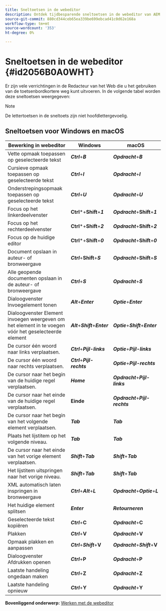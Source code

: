 ```yaml
---
title: Sneltoetsen in de webeditor
description: Ontdek tijdbesparende sneltoetsen in de webeditor van AEM hulplijnen.
source-git-commit: 880cd344ceb65ea339be699ebcad41c0d62e168a
workflow-type: tm+mt
source-wordcount: '353'
ht-degree: 0%

---
```


# Sneltoetsen in de webeditor {#id2056B0A0WHT}

Er zijn vele verrichtingen in de Redacteur van het Web die u het gebruiken van de toetsenbordkortere weg kunt uitvoeren. In de volgende tabel worden deze sneltoetsen weergegeven:

>[!NOTE]
>
> De lettertoetsen in de sneltoets zijn niet hoofdlettergevoelig.

## Sneltoetsen voor Windows en macOS

| Bewerking in webeditor | Windows | macOS |
|-----------------------|-----------------|-----------------|
| Vette opmaak toepassen op geselecteerde tekst | ***Ctrl***+***B*** | ***Opdracht***+***B*** |
| Cursieve opmaak toepassen op geselecteerde tekst | ***Ctrl***+***I*** | ***Opdracht***+***I*** |
| Onderstrepingsopmaak toepassen op geselecteerde tekst | ***Ctrl***+***U*** | ***Opdracht***+***U*** |
| Focus op het linkerdeelvenster | **Ctrl***+**Shift**+***1*** | ***Opdracht***+**Shift**+***1*** |
| Focus op het rechterdeelvenster | **Ctrl***+**Shift**+***2*** | ***Opdracht***+**Shift**+***2*** |
| Focus op de huidige editor | **Ctrl***+**Shift**+***0*** | ***Opdracht***+**Shift**+***0*** |
| Document opslaan in auteur- of bronweergave | ***Ctrl***+**Shift**+***S*** | ***Opdracht***+**Shift**+***S*** |
| Alle geopende documenten opslaan in de auteur- of bronweergave | ***Ctrl***+***S*** | ***Opdracht***+***S*** |
| Dialoogvenster Invoegelement tonen | ***Alt***+***Enter*** | ***Optie***+***Enter*** |
| Dialoogvenster Element invoegen weergeven om het element in te voegen vóór het geselecteerde element | ***Alt***+***Shift***+***Enter*** | ***Optie***+***Shift***+***Enter*** |
| De cursor één woord naar links verplaatsen. | ***Ctrl***+***Pijl-links*** | ***Optie***+***Pijl-links*** |
| De cursor één woord naar rechts verplaatsen. | ***Ctrl***+***Pijl-rechts*** | ***Optie***+***Pijl-rechts*** |
| De cursor naar het begin van de huidige regel verplaatsen. | ***Home*** | ***Opdracht***+***Pijl-links*** |
| De cursor naar het einde van de huidige regel verplaatsen. | **Einde** | ***Opdracht***+***Pijl-rechts*** |
| De cursor naar het begin van het volgende element verplaatsen. | ***Tab*** | ***Tab*** |
| Plaats het lijstitem op het volgende niveau. | ***Tab*** | ***Tab*** |
| De cursor naar het einde van het vorige element verplaatsen. | ***Shift***+***Tab*** | ***Shift***+***Tab*** |
| Het lijstitem uitspringen naar het vorige niveau. | ***Shift***+***Tab*** | ***Shift***+***Tab*** |
| XML automatisch laten inspringen in bronweergave | ***Ctrl***+***Alt***+***L*** | ***Opdracht***+***Optie***+***L*** |
| Het huidige element splitsen | ***Enter*** | ***Retourneren*** |
| Geselecteerde tekst kopiëren | ***Ctrl***+**C** | ***Opdracht***+**C** |
| Plakken | ***Ctrl***+**V** | ***Opdracht***+**V** |
| Opmaak plakken en aanpassen | ***Ctrl***+***Shift***+**V** | ***Opdracht***+***Shift***+**V** |
| Dialoogvenster Afdrukken openen | ***Ctrl***+**P** | ***Opdracht***+**P** |
| Laatste handeling ongedaan maken | ***Ctrl***+**Z** | ***Opdracht***+**Z** |
| Laatste handeling opnieuw | ***Ctrl***+**Y** | ***Opdracht***+**Y** |

**Bovenliggend onderwerp:** [Werken met de webeditor](web-editor.md)
